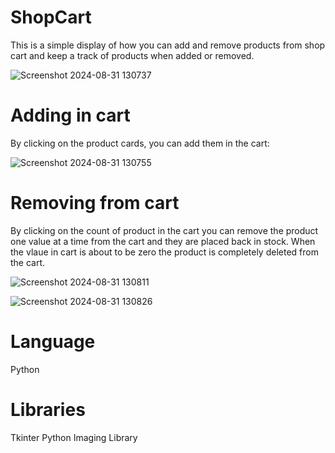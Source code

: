 # ShopCart

This is a simple display of how you can add and remove products from shop cart and keep a track of products when added or removed.

![Screenshot 2024-08-31 130737](https://github.com/user-attachments/assets/dd09d4d2-c18f-472d-8e98-eaaf733f4e56)

# Adding in cart
By clicking on the product cards, you can add them in the cart:

![Screenshot 2024-08-31 130755](https://github.com/user-attachments/assets/ca9f4c56-ce34-4c67-9251-3ed75ed2f20c)

# Removing from cart
By clicking on the count of product in the cart you can remove the product one value at a time from the cart and they are placed back in stock. When the vlaue in cart is about to be zero the product is completely deleted from the cart.

![Screenshot 2024-08-31 130811](https://github.com/user-attachments/assets/a7461228-726b-4f90-b0d0-d8bebb1cf152)

![Screenshot 2024-08-31 130826](https://github.com/user-attachments/assets/13b9cf9a-8ee0-4eea-adb0-f11dd990f200)

# Language
Python

# Libraries
Tkinter
Python Imaging Library
